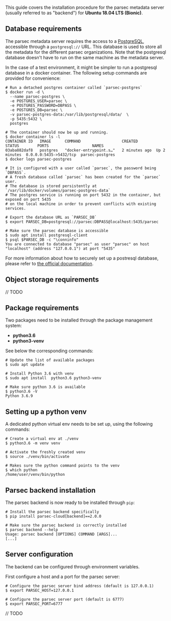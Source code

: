 
This guide covers the installation procedure for the parsec metadata server (usually referred to as "backend")  for **Ubuntu 18.04 LTS (Bionic)**.


Database requirements
---------------------

The parsec metadata server requires the access to a [PostgreSQL](https://www.postgresql.org/), accessible through a `postgresql://` URL. This database is used to store all the metadata for the different parsec organizations. Note that the postgresql database doesn't have to run on the same machine as the metadata server.

In the case of a test environment, it might be simpler to run a postgresql database in a docker container. The following setup commands are provided for convenience:
```shell
# Run a detached postgres container called `parsec-postgres`
$ docker run -d \
  --name parsec-postgres \
  -e POSTGRES_USER=parsec \
  -e POSTGRES_PASSWORD=DBPASS \
  -e POSTGRES_DB=parsec \
  -v parsec-postgres-data:/var/lib/postgresql/data/  \
  -p 5435:5432 \
  postgres

# The container should now be up and running.
$ docker container ls -l
CONTAINER ID   IMAGE      COMMAND                  CREATED        STATUS        PORTS                   NAMES
03aba882daf8   postgres   "docker-entrypoint.s…"   2 minutes ago  Up 2 minutes  0.0.0.0:5435->5432/tcp  parsec-postgres
$ docker logs parsec-postgres

# It is configured with a user called `parsec`, the password being `DBPASS`.
# A fresh database called `parsec` has been created for the `parsec` user.
# The database is stored persistently at `/var/lib/docker/volumes/parsec-postgres-data`
# The postgres service is running on port 5432 in the container, but exposed on port 5435
# on the local machine in order to prevent conflicts with existing services.

# Export the database URL as `PARSEC_DB`
$ export PARSEC_DB=postgresql://parsec:DBPASS@localhost:5435/parsec

# Make sure the parsec database is accessible
$ sudo apt install postgresql-client
$ psql $PARSEC_DB -c "\conninfo"
You are connected to database "parsec" as user "parsec" on host "localhost" (address "127.0.0.1") at port "5435"
```

For more information about how to securely set up a postresql database, please refer to [the official documentation](https://www.postgresql.org/docs/).


Object storage requirements
---------------------------

// TODO


Package requirements
--------------------

Two packages need to be installed through the package management system:
 - **python3.6**
 - **python3-venv**

 See below the corresponding commands:

```shell
# Update the list of available packages
$ sudo apt update

# Install Python 3.6 with venv
$ sudo apt install  python3.6 python3-venv

# Make sure python 3.6 is available
$ python3.6 -V
Python 3.6.9
```

Setting up a python venv
------------------------

A dedicated python virtual env needs to be set up, using the following commands:

```shell
# Create a virtual env at ./venv
$ python3.6 -m venv venv

# Activate the freshly created venv
$ source ./venv/bin/activate

# Makes sure the python command points to the venv
$ which python
/home/user/venv/bin/python
```

Parsec backend installation
---------------------------

The parsec backend is now ready to be installed through `pip`:

```shell
# Install the parsec backend specifically
$ pip install parsec-cloud[backend]==2.0.0

# Make sure the parsec backend is correctly installed
$ parsec backend --help
Usage: parsec backend [OPTIONS] COMMAND [ARGS]...
[...]
```

Server configuration
--------------------

The backend can be configured through environment variables.

First configure a host and a port for the parsec server:

```shell
# Configure the parsec server bind address (default is 127.0.0.1)
$ export PARSEC_HOST=127.0.0.1

# Configure the parsec server port (default is 6777)
$ export PARSEC_PORT=6777
```

// TODO
